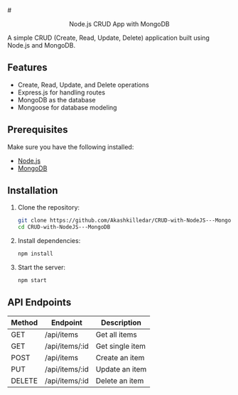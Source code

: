 #<p align="center"> Node.js CRUD App with MongoDB</p>

A simple CRUD (Create, Read, Update, Delete) application built using Node.js and MongoDB.

## Features
- Create, Read, Update, and Delete operations
- Express.js for handling routes
- MongoDB as the database
- Mongoose for database modeling

## Prerequisites
Make sure you have the following installed:
- [Node.js](https://nodejs.org/)
- [MongoDB](https://www.mongodb.com/)

## Installation

1. Clone the repository:
   ```sh
   git clone https://github.com/Akashkilledar/CRUD-with-NodeJS---MongoDB.git
   cd CRUD-with-NodeJS---MongoDB
   ```

2. Install dependencies:
   ```sh
   npm install
   ```
   
3. Start the server:
   ```sh
   npm start
   ```

## API Endpoints

| Method | Endpoint       | Description        |
|--------|---------------|--------------------|
| GET    | /api/items    | Get all items     |
| GET    | /api/items/:id | Get single item  |
| POST   | /api/items    | Create an item   |
| PUT    | /api/items/:id | Update an item   |
| DELETE | /api/items/:id | Delete an item   |



